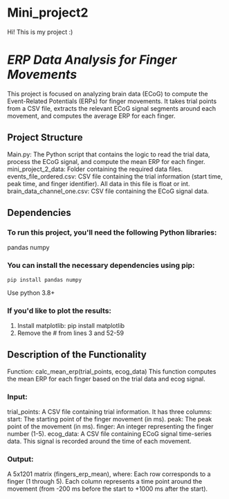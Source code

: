 # Mini_project2

Hi! This is my project :)

# *ERP Data Analysis for Finger Movements*
  This project is focused on analyzing brain data (ECoG) to compute the Event-Related Potentials (ERPs) for finger movements. It takes trial points from a CSV file, extracts the relevant ECoG signal segments        around each movement, and computes the average ERP for each finger.

## Project Structure
  Main.py: The Python script that contains the logic to read the trial data, process the ECoG signal, and compute the mean ERP for each finger.
  mini_project_2_data: Folder containing the required data files.
  events_file_ordered.csv: CSV file containing the trial information (start time, peak time, and finger identifier). All data in this file is float or int.
  brain_data_channel_one.csv: CSV file containing the ECoG signal data.

## Dependencies
  ### To run this project, you'll need the following Python libraries:
  
  pandas
  numpy
  
  ### You can install the necessary dependencies using pip:
  
    pip install pandas numpy
    
  Use python 3.8+
  ### If you'd like to plot the results:
  1. Install matplotlib:
         pip install matplotlib
  3. Remove the # from lines 3 and 52-59

## Description of the Functionality
  Function: calc_mean_erp(trial_points, ecog_data)
  This function computes the mean ERP for each finger based on the trial data and ecog signal.

  ### Input:
  
  trial_points: A CSV file containing trial information. It has three columns:
  start: The starting point of the finger movement (in ms).
  peak: The peak point of the movement (in ms).
  finger: An integer representing the finger number (1-5).
  ecog_data: A CSV file containing ECoG signal time-series data. This signal is recorded around the time of each movement.
  
  ### Output:
  
  A 5x1201 matrix (fingers_erp_mean), where:
  Each row corresponds to a finger (1 through 5).
  Each column represents a time point around the movement (from -200 ms before the start to +1000 ms after the start).
